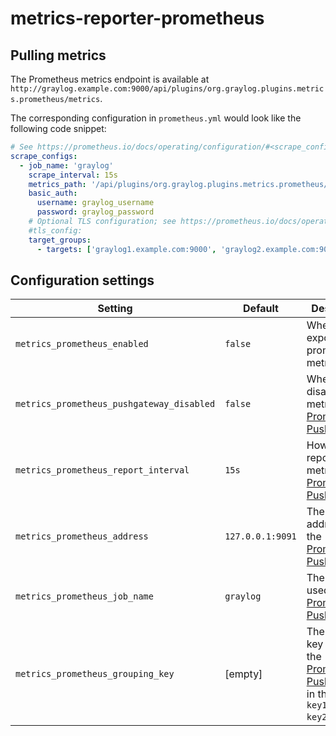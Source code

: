# metrics-reporter-prometheus

## Pulling metrics

The Prometheus metrics endpoint is available at `http://graylog.example.com:9000/api/plugins/org.graylog.plugins.metrics.prometheus/metrics`.

The corresponding configuration in `prometheus.yml` would look like the following code snippet:

```yaml
# See https://prometheus.io/docs/operating/configuration/#<scrape_config> for details
scrape_configs:
  - job_name: 'graylog'
    scrape_interval: 15s
    metrics_path: '/api/plugins/org.graylog.plugins.metrics.prometheus/metrics'
    basic_auth:
      username: graylog_username
      password: graylog_password
    # Optional TLS configuration; see https://prometheus.io/docs/operating/configuration/#<tls_config>
    #tls_config:
    target_groups:
      - targets: ['graylog1.example.com:9000', 'graylog2.example.com:9000']
```

## Configuration settings

| Setting                              | Default          | Description                                                                                       |
| ------------------------------------ | ---------------- | ------------------------------------------------------------------------------------------------- |
| `metrics_prometheus_enabled`         | `false`          | Whether to expose prometheus metrics.                                        |
| `metrics_prometheus_pushgateway_disabled`| `false`      | Whether to disable push metrics to a [Prometheus Pushgateway].                                        |
| `metrics_prometheus_report_interval` | `15s`            | How often to report metrics to the [Prometheus Pushgateway].                                      |
| `metrics_prometheus_address`         | `127.0.0.1:9091` | The network address of the [Prometheus Pushgateway].                                              |
| `metrics_prometheus_job_name`        | `graylog`        | The job name used with the [Prometheus Pushgateway].                                              |
| `metrics_prometheus_grouping_key`    | [empty]          | The grouping key used with the [Prometheus Pushgateway] in the format `key1:value1, key2:value2`. |

[Prometheus Pushgateway]: https://github.com/prometheus/pushgateway
